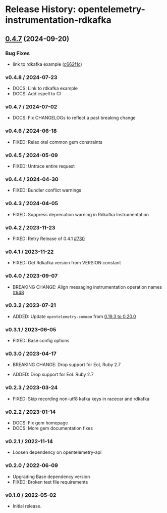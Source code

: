 # Release History: opentelemetry-instrumentation-rdkafka

## [0.4.7](https://github.com/open-telemetry/opentelemetry-ruby-contrib/compare/opentelemetry-instrumentation-rdkafka/v0.4.6...opentelemetry-instrumentation-rdkafka/v0.4.7) (2024-09-20)


### Bug Fixes

* link to rdkafka example ([c662f1c](https://github.com/open-telemetry/opentelemetry-ruby-contrib/commit/c662f1c427677342bded371634d43812d3753e7d))

### v0.4.8 / 2024-07-23

* DOCS: Link to rdkafka example
* DOCS: Add cspell to CI

### v0.4.7 / 2024-07-02

* DOCS: Fix CHANGELOGs to reflect a past breaking change

### v0.4.6 / 2024-06-18

* FIXED: Relax otel common gem constraints

### v0.4.5 / 2024-05-09

* FIXED: Untrace entire request

### v0.4.4 / 2024-04-30

* FIXED: Bundler conflict warnings

### v0.4.3 / 2024-04-05

* FIXED: Suppress deprecation warning in Rdkafka Instrumentation

### v0.4.2 / 2023-11-23

* FIXED: Retry Release of 0.4.1 [#730](https://github.com/open-telemetry/opentelemetry-ruby-contrib/issues/730)

### v0.4.1 / 2023-11-22

* FIXED: Get Rdkafka version from VERSION constant

### v0.4.0 / 2023-09-07

* BREAKING CHANGE: Align messaging instrumentation operation names [#648](https://github.com/open-telemetry/opentelemetry-ruby-contrib/pull/648)

### v0.3.2 / 2023-07-21

* ADDED: Update `opentelemetry-common` from [0.19.3 to 0.20.0](https://github.com/open-telemetry/opentelemetry-ruby-contrib/pull/537)

### v0.3.1 / 2023-06-05

* FIXED: Base config options 

### v0.3.0 / 2023-04-17

* BREAKING CHANGE: Drop support for EoL Ruby 2.7 

* ADDED: Drop support for EoL Ruby 2.7 

### v0.2.3 / 2023-03-24

* FIXED: Skip recording non-utf8 kafka keys in racecar and rdkafka

### v0.2.2 / 2023-01-14

* DOCS: Fix gem homepage 
* DOCS: More gem documentation fixes 

### v0.2.1 / 2022-11-14

* Loosen dependency on opentelemetry-api

### v0.2.0 / 2022-06-09

* Upgrading Base dependency version
* FIXED: Broken test file requirements

### v0.1.0 / 2022-05-02

* Initial release.
